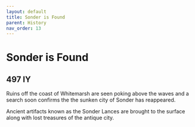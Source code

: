 ```yaml
---
layout: default
title: Sonder is Found
parent: History
nav_order: 13
---
```


# Sonder is Found

## 497 IY

Ruins off the coast of Whitemarsh are seen poking above the waves and a search soon confirms the the sunken city of Sonder has reappeared.

Ancient artifacts known as the Sonder Lances are brought to the surface along with lost treasures of the antique city.
